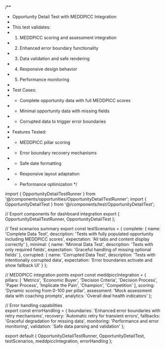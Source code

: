 /**
 * Opportunity Detail Test with MEDDPICC Integration
 * 
 * This test validates:
 * 1. MEDDPICC scoring and assessment integration
 * 2. Enhanced error boundary functionality
 * 3. Data validation and safe rendering
 * 4. Responsive design behavior
 * 5. Performance monitoring
 * 
 * Test Cases:
 * - Complete opportunity data with full MEDDPICC scores
 * - Minimal opportunity data with missing fields
 * - Corrupted data to trigger error boundaries
 * 
 * Features Tested:
 * - MEDDPICC pillar scoring
 * - Error boundary recovery mechanisms
 * - Safe date formatting
 * - Responsive layout adaptation
 * - Performance optimization
 */

import { OpportunityDetailTestRunner } from '@/components/opportunities/OpportunityDetailTestRunner';
import { OpportunityDetailTest } from '@/components/test/OpportunityDetailTest';

// Export components for dashboard integration
export {
  OpportunityDetailTestRunner,
  OpportunityDetailTest
};

// Test scenarios summary
export const testScenarios = {
  complete: {
    name: 'Complete Data Test',
    description: 'Tests with fully populated opportunity including MEDDPICC scores',
    expectation: 'All tabs and content display correctly'
  },
  minimal: {
    name: 'Minimal Data Test', 
    description: 'Tests with only required fields',
    expectation: 'Graceful handling of missing optional fields'
  },
  corrupted: {
    name: 'Corrupted Data Test',
    description: 'Tests with intentionally corrupted data',
    expectation: 'Error boundaries activate and show fallback UI'
  }
};

// MEDDPICC integration points
export const meddpiccIntegration = {
  pillars: [
    'Metrics',
    'Economic Buyer', 
    'Decision Criteria',
    'Decision Process',
    'Paper Process',
    'Implicate the Pain',
    'Champion',
    'Competition'
  ],
  scoring: 'Dynamic scoring from 0-100 per pillar',
  assessment: 'Mock assessment data with coaching prompts',
  analytics: 'Overall deal health indicators'
};

// Error handling capabilities  
export const errorHandling = {
  boundaries: 'Enhanced error boundaries with retry mechanisms',
  recovery: 'Automatic retry for transient errors',
  fallbacks: 'Graceful degradation for missing data',
  monitoring: 'Performance and error monitoring',
  validation: 'Safe data parsing and validation'
};

export default {
  OpportunityDetailTestRunner,
  OpportunityDetailTest,
  testScenarios,
  meddpiccIntegration,
  errorHandling
};